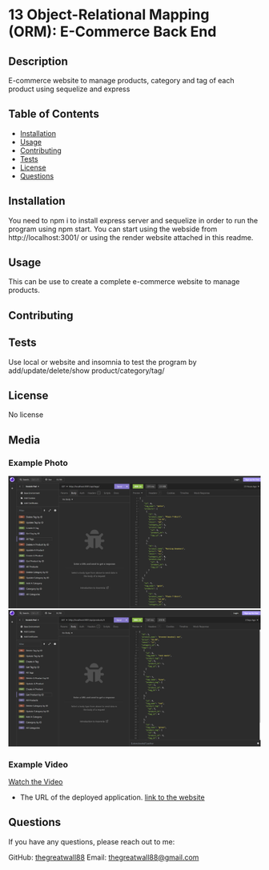 # 13 Object-Relational Mapping (ORM): E-Commerce Back End

## Description
E-commerce website to manage products, category and tag of each product using sequelize and express
## Table of Contents
- [Installation](#installation)
- [Usage](#usage)
- [Contributing](#contributing)
- [Tests](#tests)
- [License](#license)
- [Questions](#questions)

## Installation
You need to npm i to install express server and sequelize in order to run the program using npm start. You can start using the webside from http://localhost:3001/ or using the render website attached in this readme.

## Usage
This can be use to create a complete e-commerce website to manage products.
## Contributing

## Tests
Use local or website and insomnia to test the program by add/update/delete/show product/category/tag/
## License

No license

## Media
### Example Photo
![Example Image](./Assets/images/demo1.png)
![Example Image](./Assets/images/demo2.png)

### Example Video
[Watch the Video]()

* The URL of the deployed application.
[link to the website](https://note-taker-r4nt.onrender.com/)

## Questions
If you have any questions, please reach out to me:

GitHub: [thegreatwall88](https://github.com/thegreatwall88)
Email: thegreatwall88@gmail.com
